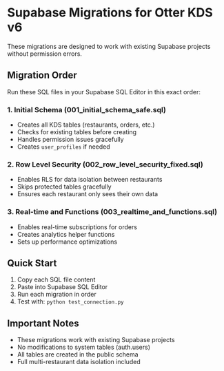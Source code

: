 # Supabase Migrations for Otter KDS v6

These migrations are designed to work with existing Supabase projects without permission errors.

## Migration Order

Run these SQL files in your Supabase SQL Editor in this exact order:

### 1. Initial Schema (001_initial_schema_safe.sql)
- Creates all KDS tables (restaurants, orders, etc.)
- Checks for existing tables before creating
- Handles permission issues gracefully
- Creates `user_profiles` if needed

### 2. Row Level Security (002_row_level_security_fixed.sql)
- Enables RLS for data isolation between restaurants
- Skips protected tables gracefully
- Ensures each restaurant only sees their own data

### 3. Real-time and Functions (003_realtime_and_functions.sql)
- Enables real-time subscriptions for orders
- Creates analytics helper functions
- Sets up performance optimizations

## Quick Start

1. Copy each SQL file content
2. Paste into Supabase SQL Editor
3. Run each migration in order
4. Test with: `python test_connection.py`

## Important Notes

- These migrations work with existing Supabase projects
- No modifications to system tables (auth.users)
- All tables are created in the public schema
- Full multi-restaurant data isolation included